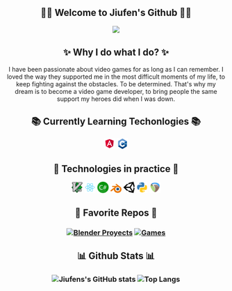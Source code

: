 <h2 align="center">🐱‍💻 Welcome to Jiufen's Github 🐱‍💻</h2> 

<p align="center"> 
    <img src="https://i.imgur.com/wEZTYBN.png" width="30%"/>
</p>

<h2 align="center">✨ Why I do what I do? ✨ </h2> 

<p align="center"> 
    I have been passionate about video games for as long as I can remember.
    I loved the way they supported me in the most difficult moments of my life, to keep fighting against the obstacles. To be determined.
    That's why my dream is to become a video game developer, to bring people the same support my heroes did when I was down.
</p>

<h2 align="center">📚 Currently Learning Techonlogies 📚</h2> 

<p align="center"> 

   <img  alt="angular" width="26px" src="https://raw.githubusercontent.com/github/explore/80688e429a7d4ef2fca1e82350fe8e3517d3494d/topics/angular/angular.png" />
   <img  alt="cpp" width="26px" src="https://raw.githubusercontent.com/pardo312/pardo312/main/images/c%2B%2B.png" />
</p>


<h2 align="center">🔧 Technologies in practice 🔧</h2> 

<p align="center"> 
    
<img  alt="Vim" width="26px" src="https://raw.githubusercontent.com/github/explore/80688e429a7d4ef2fca1e82350fe8e3517d3494d/topics/vim/vim.png" />
<img  alt="React" width="26px" src="https://raw.githubusercontent.com/github/explore/80688e429a7d4ef2fca1e82350fe8e3517d3494d/topics/react/react.png" />
<img alt="csharp" width="26px" src="https://raw.githubusercontent.com/github/explore/80688e429a7d4ef2fca1e82350fe8e3517d3494d/topics/csharp/csharp.png" />
<img alt="blender" width="26px" src="https://raw.githubusercontent.com/pardo312/pardo312/main/images/blender.png" />
<img alt="unity" width="26px" src="https://raw.githubusercontent.com/pardo312/pardo312/main/images/unity.png" />
<img alt="python" width="26px" src="https://raw.githubusercontent.com/pardo312/pardo312/main/images/python.png" />
<img alt="reaper" width="26px" src="https://github.com/pardo312/pardo312/blob/main/images/reaper.png" />

</p>


</p>

<h2 align="center">🌟 Favorite Repos 🌟</h2> 

<h3 align="center"> 

[![Blender Proyects](https://github-readme-stats.vercel.app/api/pin/?username=pardo312&repo=Blender&theme=ocean_dark)](https://github.com/pardo312/Blender)
[![Games](https://github-readme-stats.vercel.app/api/pin/?username=pardo312&repo=Games&theme=ocean_dark)](https://github.com/pardo312/Games)


</h3>

<h2 align="center">📊 Github Stats 📊</h2> 

<h3 align="center"> 
    
![Jiufens's GitHub stats](https://github-readme-stats.vercel.app/api?username=pardo312&show_icons=true&theme=ocean_dark)
![Top Langs](https://github-readme-stats.vercel.app/api/top-langs/?username=pardo312&layout=compact&theme=ocean_dark)

</h3>
